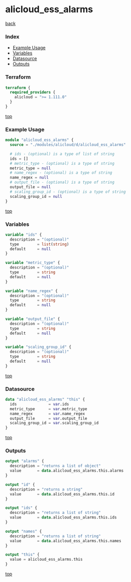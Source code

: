 # alicloud_ess_alarms

[back](../alicloud.md)

### Index

- [Example Usage](#example-usage)
- [Variables](#variables)
- [Datasource](#datasource)
- [Outputs](#outputs)

### Terraform

```terraform
terraform {
  required_providers {
    alicloud = ">= 1.111.0"
  }
}
```

[top](#index)

### Example Usage

```terraform
module "alicloud_ess_alarms" {
  source = "./modules/alicloud/d/alicloud_ess_alarms"

  # ids - (optional) is a type of list of string
  ids = []
  # metric_type - (optional) is a type of string
  metric_type = null
  # name_regex - (optional) is a type of string
  name_regex = null
  # output_file - (optional) is a type of string
  output_file = null
  # scaling_group_id - (optional) is a type of string
  scaling_group_id = null
}
```

[top](#index)

### Variables

```terraform
variable "ids" {
  description = "(optional)"
  type        = list(string)
  default     = null
}

variable "metric_type" {
  description = "(optional)"
  type        = string
  default     = null
}

variable "name_regex" {
  description = "(optional)"
  type        = string
  default     = null
}

variable "output_file" {
  description = "(optional)"
  type        = string
  default     = null
}

variable "scaling_group_id" {
  description = "(optional)"
  type        = string
  default     = null
}
```

[top](#index)

### Datasource

```terraform
data "alicloud_ess_alarms" "this" {
  ids              = var.ids
  metric_type      = var.metric_type
  name_regex       = var.name_regex
  output_file      = var.output_file
  scaling_group_id = var.scaling_group_id
}
```

[top](#index)

### Outputs

```terraform
output "alarms" {
  description = "returns a list of object"
  value       = data.alicloud_ess_alarms.this.alarms
}

output "id" {
  description = "returns a string"
  value       = data.alicloud_ess_alarms.this.id
}

output "ids" {
  description = "returns a list of string"
  value       = data.alicloud_ess_alarms.this.ids
}

output "names" {
  description = "returns a list of string"
  value       = data.alicloud_ess_alarms.this.names
}

output "this" {
  value = alicloud_ess_alarms.this
}
```

[top](#index)